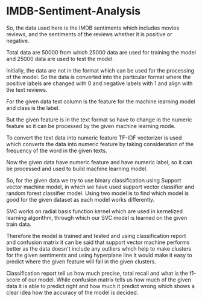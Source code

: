 # IMDB-Sentiment-Analysis
So, the data used here is the IMDB sentiments which includes movies reviews, and the sentiments of the reviews whether it is positive or negative.

Total data are 50000 from which 25000 data are used for training the model and 25000 data are used to test the model.

Initially, the data are not in the format which can be used for the processing of the model. So the data is converted into the particular format where the positive labels are changed with 0 and negative labels with 1 and align with the text reviews.

For the given data text column is the feature for the machine learning model and class is the label.

But the given feature is in the text format so have to change in the numeric feature so it can be processed by the given machine learning mode.

To convert the text data into numeric feature TF-IDF vectorizer is used which converts the data into numeric feature by taking consideration of the frequency of the word in the given texts.

Now the given data have numeric feature and have numeric label, so it can be processed and used to build machine learning model.

So, for the given data we try to use binary classification using Support vector machine model, in which we have used support vector classifier and random forest classifier model. Using two model is to find which model is good for the given dataset as each model works differently. 

SVC works on radial basis function kernel which are used in kernelized learning algorithm, through which our SVC model is learned on the given train data.

Therefore the model is trained and tested and using classification report and confusion matrix it can be said that support vector machine performs better as the data doesn't include any outliers which help to make clusters for the given sentiments and using hyperplane line it would make it  easy to predict where the given feature will fall in the given clusters.

Classification report tell us how much precise, total recall and what is the f1-score of our model. While confusion matrix tells us how much of the given data it is able  to predict right and how much it predict wrong which shows a clear idea how the accuracy of the model is decided.

